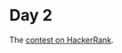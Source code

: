 # Day 2

The [contest on HackerRank](https://www.hackerrank.com/contests/inzva-algorithm-competition-league-3-contest-2/).
